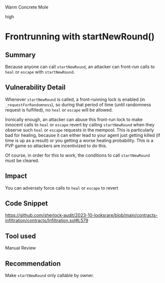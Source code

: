 Warm Concrete Mole

high

# Frontrunning with startNewRound()
## Summary

Because anyone can call `startNewRound`, an attacker can front-run calls to `heal` or `escape` with `startNewRound`. 

## Vulnerability Detail

Whenever `startNewRound` is called, a front-running lock is enabled (in `_requestForRandomness`), so during that period of time (until randomness request is fulfilled), no `heal` or `escape` will be allowed. 

Ironically enough, an attacker can abuse this front-run lock to make innocent calls to `heal` or `escape` revert by calling `startNewRound` when they observe such `heal` or `escape` requests in the mempool. This is particularly bad for healing, because it can either lead to your agent just getting killed (if time is up as a result) or you getting a worse healing probability. This is a PVP game so attackers are incentivized to do this. 

Of course, in order for this to work, the conditions to call `startNewRound` must be cleared. 

## Impact

You can adversely force calls to `heal` or `escape` to revert

## Code Snippet

https://github.com/sherlock-audit/2023-10-looksrare/blob/main/contracts-infiltration/contracts/Infiltration.sol#L579

## Tool used

Manual Review

## Recommendation
Make `startNewRound` only callable by owner. 
